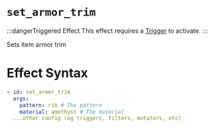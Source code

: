 # `set_armor_trim`
:::dangerTriggered Effect
This effect requires a [Trigger](https://plugins.auxilor.io/effects/all-triggers) to activate.
:::

Sets item armor trim

# Effect Syntax
```yaml
- id: set_armor_trim
  args:
    pattern: rib # The pattern
    material: amethyst # The material
  ...other config (eg triggers, filters, mutators, etc)
```